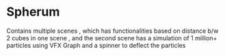 # Spherum
Contains multiple scenes , which has functionalities based on distance b/w 2 cubes in one scene , and the second scene has a simulation of 1 million+ particles using VFX Graph and a spinner to deflect the particles

